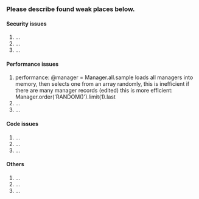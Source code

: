 ### Please describe found weak places below.

#### Security issues

1. ...
2. ...
3. ...
#### Performance issues

1. performance: @manager = Manager.all.sample loads all managers into memory, then selects one from an array randomly, this is inefficient if there are many manager records (edited)
this is more efficient: Manager.order('RANDOM()').limit(1).last
2. ...
3. ...
#### Code issues

1. ...
2. ...
3. ...
#### Others

1. ...
2. ...
3. ...
